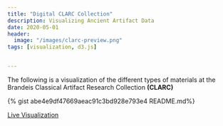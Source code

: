 ```yaml
---
title: "Digital CLARC Collection"
description: Visualizing Ancient Artifact Data
date: 2020-05-01
header:
  image: "/images/clarc-preview.png"
tags: [visualization, d3.js]


---
```

<p>The following is a visualization of the different types of materials at the Brandeis Classical Artifact Research Collection <b>(CLARC)</b> </p>

{% gist abe4e9df47669aeac91c3bd928e793e4 README.md%}


[Live Visualization](https://bl.ocks.org/sunnyako/abe4e9df47669aeac91c3bd928e793e4)  

